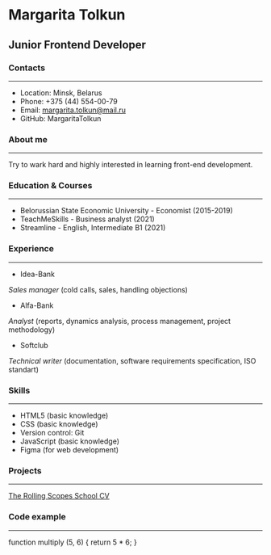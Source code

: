 # Margarita Tolkun

## Junior Frontend Developer

### Contacts
----------------
* Location: Minsk, Belarus
* Phone: +375 (44) 554-00-79
* Email: margarita.tolkun@mail.ru
* GitHub: MargaritaTolkun

### About me
---------------
Try to wark hard and highly interested in learning front-end development.

### Education & Courses
--------------
* Belorussian State Economic University - Economist (2015-2019)
* TeachMeSkills - Business analyst (2021)
* Streamline - English, Intermediate B1 (2021)

### Experience
-------------
* Idea-Bank
 
 _Sales manager_ (cold calls, sales, handling objections)

* Alfa-Bank

 _Analyst_ (reports, dynamics analysis, process management, project methodology)

* Softclub

 _Technical writer_ (documentation, software requirements specification, ISO standart)

### Skills
-----------
* HTML5 (basic knowledge)
* CSS (basic knowledge)
* Version control: Git
* JavaScript (basic knowledge)
* Figma (for web development)

### Projects
---------
[The Rolling Scopes School CV](https://MargaritaTolkun.github.io/rsschool-cv/cv "RSS CV")
### Code example
-----
function multiply (5, 6) {
   return 5 * 6;
}